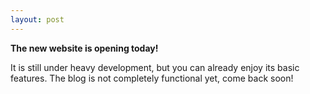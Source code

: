 ```yaml
---
layout: post
---
```


**The new website is opening today!**

It is still under heavy development, but you can already enjoy its
basic features. The blog is not completely functional yet, come back
soon!
